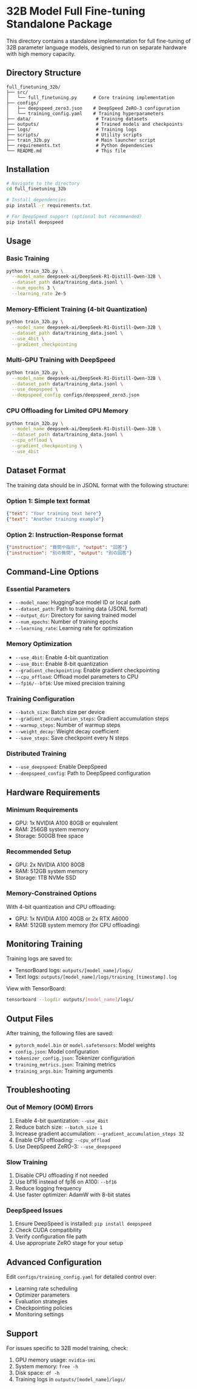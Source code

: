# 32B Model Full Fine-tuning Standalone Package

This directory contains a standalone implementation for full fine-tuning of 32B parameter language models, designed to run on separate hardware with high memory capacity.

## Directory Structure

```
full_finetuning_32b/
├── src/
│   └── full_finetuning.py      # Core training implementation
├── configs/
│   ├── deepspeed_zero3.json    # DeepSpeed ZeRO-3 configuration
│   └── training_config.yaml    # Training hyperparameters
├── data/                        # Training datasets
├── outputs/                     # Trained models and checkpoints
├── logs/                        # Training logs
├── scripts/                     # Utility scripts
├── train_32b.py                 # Main launcher script
├── requirements.txt             # Python dependencies
└── README.md                    # This file
```

## Installation

```bash
# Navigate to the directory
cd full_finetuning_32b

# Install dependencies
pip install -r requirements.txt

# For DeepSpeed support (optional but recommended)
pip install deepspeed
```

## Usage

### Basic Training

```bash
python train_32b.py \
  --model_name deepseek-ai/DeepSeek-R1-Distill-Qwen-32B \
  --dataset_path data/training_data.jsonl \
  --num_epochs 3 \
  --learning_rate 2e-5
```

### Memory-Efficient Training (4-bit Quantization)

```bash
python train_32b.py \
  --model_name deepseek-ai/DeepSeek-R1-Distill-Qwen-32B \
  --dataset_path data/training_data.jsonl \
  --use_4bit \
  --gradient_checkpointing
```

### Multi-GPU Training with DeepSpeed

```bash
python train_32b.py \
  --model_name deepseek-ai/DeepSeek-R1-Distill-Qwen-32B \
  --dataset_path data/training_data.jsonl \
  --use_deepspeed \
  --deepspeed_config configs/deepspeed_zero3.json
```

### CPU Offloading for Limited GPU Memory

```bash
python train_32b.py \
  --model_name deepseek-ai/DeepSeek-R1-Distill-Qwen-32B \
  --dataset_path data/training_data.jsonl \
  --cpu_offload \
  --gradient_checkpointing \
  --use_4bit
```

## Dataset Format

The training data should be in JSONL format with the following structure:

### Option 1: Simple text format
```json
{"text": "Your training text here"}
{"text": "Another training example"}
```

### Option 2: Instruction-Response format
```json
{"instruction": "質問や指示", "output": "回答"}
{"instruction": "別の質問", "output": "別の回答"}
```

## Command-Line Options

### Essential Parameters
- `--model_name`: HuggingFace model ID or local path
- `--dataset_path`: Path to training data (JSONL format)
- `--output_dir`: Directory for saving trained model
- `--num_epochs`: Number of training epochs
- `--learning_rate`: Learning rate for optimization

### Memory Optimization
- `--use_4bit`: Enable 4-bit quantization
- `--use_8bit`: Enable 8-bit quantization
- `--gradient_checkpointing`: Enable gradient checkpointing
- `--cpu_offload`: Offload model parameters to CPU
- `--fp16/--bf16`: Use mixed precision training

### Training Configuration
- `--batch_size`: Batch size per device
- `--gradient_accumulation_steps`: Gradient accumulation steps
- `--warmup_steps`: Number of warmup steps
- `--weight_decay`: Weight decay coefficient
- `--save_steps`: Save checkpoint every N steps

### Distributed Training
- `--use_deepspeed`: Enable DeepSpeed
- `--deepspeed_config`: Path to DeepSpeed configuration

## Hardware Requirements

### Minimum Requirements
- GPU: 1x NVIDIA A100 80GB or equivalent
- RAM: 256GB system memory
- Storage: 500GB free space

### Recommended Setup
- GPU: 2x NVIDIA A100 80GB
- RAM: 512GB system memory
- Storage: 1TB NVMe SSD

### Memory-Constrained Options
With 4-bit quantization and CPU offloading:
- GPU: 1x NVIDIA A100 40GB or 2x RTX A6000
- RAM: 512GB system memory (for CPU offloading)

## Monitoring Training

Training logs are saved to:
- TensorBoard logs: `outputs/[model_name]/logs/`
- Text logs: `outputs/[model_name]/logs/training_[timestamp].log`

View with TensorBoard:
```bash
tensorboard --logdir outputs/[model_name]/logs/
```

## Output Files

After training, the following files are saved:
- `pytorch_model.bin` or `model.safetensors`: Model weights
- `config.json`: Model configuration
- `tokenizer_config.json`: Tokenizer configuration
- `training_metrics.json`: Training metrics
- `training_args.bin`: Training arguments

## Troubleshooting

### Out of Memory (OOM) Errors
1. Enable 4-bit quantization: `--use_4bit`
2. Reduce batch size: `--batch_size 1`
3. Increase gradient accumulation: `--gradient_accumulation_steps 32`
4. Enable CPU offloading: `--cpu_offload`
5. Use DeepSpeed ZeRO-3: `--use_deepspeed`

### Slow Training
1. Disable CPU offloading if not needed
2. Use bf16 instead of fp16 on A100: `--bf16`
3. Reduce logging frequency
4. Use faster optimizer: AdamW with 8-bit states

### DeepSpeed Issues
1. Ensure DeepSpeed is installed: `pip install deepspeed`
2. Check CUDA compatibility
3. Verify configuration file path
4. Use appropriate ZeRO stage for your setup

## Advanced Configuration

Edit `configs/training_config.yaml` for detailed control over:
- Learning rate scheduling
- Optimizer parameters
- Evaluation strategies
- Checkpointing policies
- Monitoring settings

## Support

For issues specific to 32B model training, check:
1. GPU memory usage: `nvidia-smi`
2. System memory: `free -h`
3. Disk space: `df -h`
4. Training logs in `outputs/[model_name]/logs/`